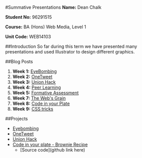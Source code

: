 #Summative Presentations
**Name:** Dean Chalk

**Student No:** 96291515

**Course:** BA (Hons) Web Media, Level 1

**Unit Code:** WEB14103

##Introduction
So far during this term we have presented many presentations and used Illustrator to design different graphics.

##Blog Posts
1. **Week 1:** [EyeBombing](https://medium.com/@deanlc/eyebombing-d0e7ba21011c#.kuum4gz68)
2. **Week 2:** [OneTweet](https://medium.com/@deanlc/onetweet-fe96f8b0f750#.b7c458a5z)
3. **Week 3:** [Union Hack](https://medium.com/@deanlc/the-union-hack-a971dea8cb49#.fix8hygqm)
4. **Week 4:** [Peer Learning](https://medium.com/@deanlc/peer-learning-9b2fb760f294#.938mbq17e)
5. **Week 5:** [Formative Assessment](https://medium.com/@deanlc/formative-assessment-dcbb09141415#.1llgj6r4x)
7. **Week 7:** [The Web's Grain](https://medium.com/@deanlc/the-web-s-grain-9000a6d0b7eb#.q18m0x6qg)
8. **Week 8:** [Code in your Plate](https://medium.com/@deanlc/code-in-your-plate-81c0c98b5089#.cn8agvexg)
9. **Week 9:** [CSS tricks](https://medium.com/@deanlc/how-to-centre-elements-183fb5771d4d#.hkffhdye1)

##Projects
- [Eyebombing](https://docs.google.com/a/students.rave.ac.uk/presentation/d/1fKzT6UncrZ4-Eq9HKPfxZni0BBSqnteSGG5pQrK8uw4/edit?usp=sharing)
- [OneTweet](https://docs.google.com/a/students.rave.ac.uk/presentation/d/14LiWliQ7ZrVYr-d4z4AT8vJZ2vJO6E1knxZD6uvf8ZU/edit?usp=sharing)
- [Union Hack](https://docs.google.com/a/students.rave.ac.uk/presentation/d/1wpCSnG4Iu_bIg69B5_zRYUI66WXLWFX2LX4Mx9IauzU/edit?usp=sharing)
- [Code in your plate - Brownie Recipe
](https://d157rqmxrxj6ey.cloudfront.net/onaed/14823/)
	- [Source code](github link here)